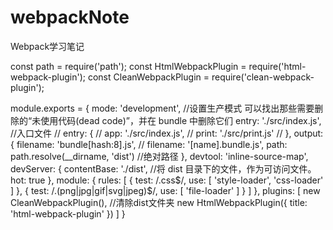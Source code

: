 # webpackNote
Webpack学习笔记



const path = require('path');
const HtmlWebpackPlugin = require('html-webpack-plugin');
const CleanWebpackPlugin = require('clean-webpack-plugin');

module.exports = {
    mode: 'development', //设置生产模式  可以找出那些需要删除的“未使用代码(dead code)”，并在 bundle 中删除它们
    entry: './src/index.js', //入口文件
    // entry: {
    //     app: './src/index.js',
    //     print: './src/print.js'
    // },
    output: {
        filename: 'bundle[hash:8].js',
        // filename: '[name].bundle.js',
        path: path.resolve(__dirname, 'dist') //绝对路径
    },
    devtool: 'inline-source-map',
    devServer: {
        contentBase: './dist', //将 dist 目录下的文件，作为可访问文件。
        hot: true
    },
    module: {
        rules: [
            {
                test: /\.css$/,
                use: [
                    'style-loader',
                    'css-loader'
                ]
            },
            {
                test: /\.(png|jpg|gif|svg|jpeg)$/,
                use: [
                    'file-loader'
                ]
            }
        ]
    },
    plugins: [
        new CleanWebpackPlugin(), //清除dist文件夹
        new HtmlWebpackPlugin({
            title: 'html-webpack-plugin'
        })
    ]
}

